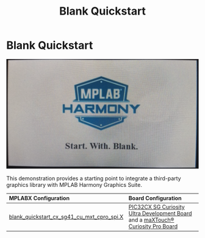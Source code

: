 ﻿---
parent: Example Applications
title: Blank Quickstart
nav_order: 3
---

# Blank Quickstart

![](./../../images/blank_quickstart.png)

This demonstration provides a starting point to integrate a third-party graphics library with MPLAB Harmony Graphics Suite.

|MPLABX Configuration|Board Configuration|
|:-------------------|:------------------|
|[blank\_quickstart\_cx\_sg41\_cu\_mxt\_cpro\_spi.X](./firmware/blank_quickstart_cx_sg41_cu_mxt_cpro_spi.X/readme.md)| [PIC32CX SG Curiosity Ultra Development Board](https://www.microchip.com/en-us/development-tool/ev06x38a) and a [maXTouch® Curiosity Pro Board](https://www.microchip.com/Developmenttools/ProductDetails/AC320007) |



